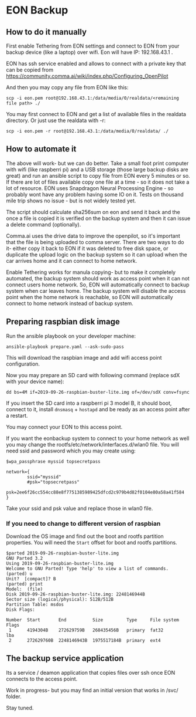 # EON Backup

## How to do it manually

First enable Tethering from EON settings and connect to EON from your backup device (like a laptop) over wifi. Eon will have IP: 192.168.43.1 . 

EON has ssh service enabled and allows to connect with a private key that can be copied from https://community.comma.ai/wiki/index.php/Configuring_OpenPilot

And then you may copy any file from EON like this:
```
scp -i eon.pem root@192.168.43.1:/data/media/0/realdata/<remaining file path> ./
```

You may first connect to EON and get a list of available files in the realdata directory. Or just use the realdata with -r:
```
scp -i eon.pem -r root@192.168.43.1:/data/media/0/realdata/ ./
```


## How to automate it

The above will work- but we can do better. Take a small foot print computer with wifi (like raspberri pi) and a USB storage (those large backup disks are great) and run an ansible script to copy file from EON every 5 minutes or so. If there are lot of files available copy one file at a time - so it does not take a lot of resource. EON uses Snapdragon Neural Processing Engine - so probably wont have any problem having some IO on it. Tests on thousand mile trip shows no issue - but is not widely tested yet.

The script should calculate sha256sum on eon and send it back and the once a file is copied it is verified on the backup system and then it can issue a delete command (optionally).

Comma.ai uses the drive data to improve the openpilot, so it's important that the file is being uploaded to comma server. There are two ways to do it- either copy it back to EON if it was deleted to free disk space, or duplicate the upload logic on the backup system so it can upload when the car arrives home and it can connect to home network.

Enable Tethering works for manula copying- but to make it completely automated, the backup system should work as access point when it can not connect users home network. So, EON will automatically connect to backup system when car leaves home. The backup system will disable the access point when the home network is reachable, so EON will automatically connect to home network instead of backup system.

## Preparing raspbian disk image

Run the ansible playbook on your developer machine:

```
ansible-playbook prepare.yaml --ask-sudo-pass
```

This will download the raspbian image and add wifi access point configuration.

Now you may prepare an SD card with following command (replace sdX with your device name):

```
dd bs=4M if=2019-09-26-raspbian-buster-lite.img of=/dev/sdX conv=fsync
```

If you insert the SD card into a raspberri pi 3 model B, it should boot, connect to it, install ```dnsmasq``` + ```hostapd``` and be ready as an access point after a restart.

You may connect your EON to this access point.

If you want the eonbackup system to connect to your home network as well you may change the rootfs/etc/network/interfaces.d/wlan0 file. You will need ssid and password which you may create using:

```
$wpa_passphrase myssid topsecretpass

network={
        ssid="myssid"
        #psk="topsecretpass"
        psk=2ee6f26cc554cc88e8f7751385989425dfcd2c979b4d82f0104e80a58a41f584
}
```
Take your ssid and psk value and replace those in wlan0 file.

### If you need to change to different version of raspbian

Download the OS image and find out the boot and rootfs partition properties. 
You will need the ```Start``` offset for boot and rootfs partitions.

```
$parted 2019-09-26-raspbian-buster-lite.img 
GNU Parted 3.2
Using 2019-09-26-raspbian-buster-lite.img
Welcome to GNU Parted! Type 'help' to view a list of commands.
(parted) u                                                                
Unit?  [compact]? B                                                       
(parted) print                                                            
Model:  (file)
Disk 2019-09-26-raspbian-buster-lite.img: 2248146944B
Sector size (logical/physical): 512B/512B
Partition Table: msdos
Disk Flags: 

Number  Start       End          Size         Type     File system  Flags
 1      4194304B    272629759B   268435456B   primary  fat32        lba
 2      272629760B  2248146943B  1975517184B  primary  ext4
```

## The backup service application

Its a service / deamon application that copies files over ssh once EON connects to the access point.

Work in progress- but you may find an initial version that works in /svc/ folder.

Stay tuned.  

